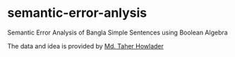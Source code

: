 # semantic-error-anlysis
Semantic Error Analysis of Bangla Simple Sentences using Boolean Algebra

The data and idea is provided by [Md. Taher Howlader](https://github.com/taherhowlader111)
